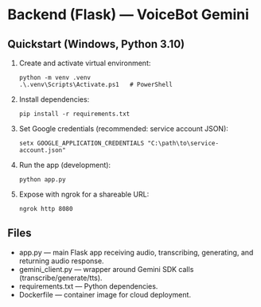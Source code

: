 # Backend (Flask) — VoiceBot Gemini

## Quickstart (Windows, Python 3.10)
1. Create and activate virtual environment:
   ```
   python -m venv .venv
   .\.venv\Scripts\Activate.ps1   # PowerShell
   ```
2. Install dependencies:
   ```
   pip install -r requirements.txt
   ```
3. Set Google credentials (recommended: service account JSON):
   ```
   setx GOOGLE_APPLICATION_CREDENTIALS "C:\path\to\service-account.json"
   ```
4. Run the app (development):
   ```
   python app.py
   ```
5. Expose with ngrok for a shareable URL:
   ```
   ngrok http 8080
   ```

## Files
- app.py — main Flask app receiving audio, transcribing, generating, and returning audio response.
- gemini_client.py — wrapper around Gemini SDK calls (transcribe/generate/tts).
- requirements.txt — Python dependencies.
- Dockerfile — container image for cloud deployment.
